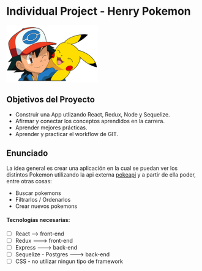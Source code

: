 # Individual Project - Henry Pokemon

<p align="left">
  <img height="150" src="./pokemon.png" />
</p>

## Objetivos del Proyecto

- Construir una App utlizando React, Redux, Node y Sequelize.
- Afirmar y conectar los conceptos aprendidos en la carrera.
- Aprender mejores prácticas.
- Aprender y practicar el workflow de GIT.

## Enunciado

La idea general es crear una aplicación en la cual se puedan ver los distintos Pokemon utilizando la api externa [pokeapi](https://pokeapi.co/) y a partir de ella poder, entre otras cosas:
 - Buscar pokemons
 - Filtrarlos / Ordenarlos
 - Crear nuevos pokemons

#### Tecnologías necesarias:
- [ ] React --> front-end
- [ ] Redux  ---> front-end
- [ ] Express  ---> back-end
- [ ] Sequelize - Postgres ---> back-end
- [ ] CSS - no utilizar ningun tipo de framework 

